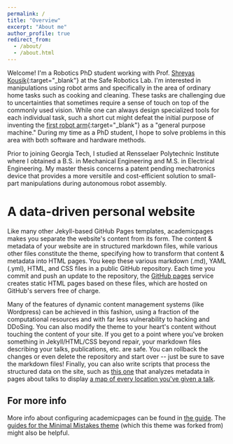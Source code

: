 ```yaml
---
permalink: /
title: "Overview"
excerpt: "About me"
author_profile: true
redirect_from: 
  - /about/
  - /about.html
---
```


Welcome! I'm a Robotics PhD student working with Prof. [Shreyas Kousik](https://www.shreyaskousik.com){:target="_blank"} at the Safe Robotics Lab. I'm interested in manipulations using robot arms and specifically in the area of ordinary home tasks such as cooking and cleaning. These tasks are challenging due to uncertainties that sometimes require a sense of touch on top of the commonly used vision. While one can always design specialized tools for each individual task, such a short cut might defeat the initial purpose of inventing the [first robot arm](https://patentimages.storage.googleapis.com/6a/78/93/6b7927856c9bee/US2988237.pdf){:target="_blank"} as a "general purpose machine." During my time as a PhD student, I hope to solve problems in this area with both software and hardware methods.    

Prior to joining Georgia Tech, I studied at Rensselaer Polytechnic Institute where I obtained a B.S. in Mechanical Engineering and M.S. in Electrical Engineering. My master thesis concerns a patent pending mechatronics device that provides a more versitile and cost-efficient solution to small-part manipulations during autonomous robot assembly. 

A data-driven personal website
======
Like many other Jekyll-based GitHub Pages templates, academicpages makes you separate the website's content from its form. The content & metadata of your website are in structured markdown files, while various other files constitute the theme, specifying how to transform that content & metadata into HTML pages. You keep these various markdown (.md), YAML (.yml), HTML, and CSS files in a public GitHub repository. Each time you commit and push an update to the repository, the [GitHub pages](https://pages.github.com/) service creates static HTML pages based on these files, which are hosted on GitHub's servers free of charge.

Many of the features of dynamic content management systems (like Wordpress) can be achieved in this fashion, using a fraction of the computational resources and with far less vulnerability to hacking and DDoSing. You can also modify the theme to your heart's content without touching the content of your site. If you get to a point where you've broken something in Jekyll/HTML/CSS beyond repair, your markdown files describing your talks, publications, etc. are safe. You can rollback the changes or even delete the repository and start over -- just be sure to save the markdown files! Finally, you can also write scripts that process the structured data on the site, such as [this one](https://github.com/academicpages/academicpages.github.io/blob/master/talkmap.ipynb) that analyzes metadata in pages about talks to display [a map of every location you've given a talk](https://academicpages.github.io/talkmap.html).

For more info
------
More info about configuring academicpages can be found in [the guide](https://academicpages.github.io/markdown/). The [guides for the Minimal Mistakes theme](https://mmistakes.github.io/minimal-mistakes/docs/configuration/) (which this theme was forked from) might also be helpful.
